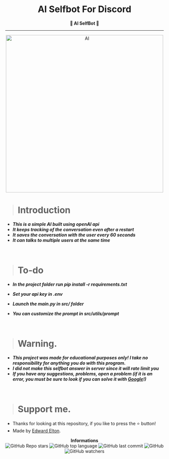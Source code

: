 <h1 align="center">AI Selfbot For Discord</h1>

<p align='center'>
    <b>🤖 AI SelfBot 🤖</b>
</p>

----

<p align="center">
    <img src="https://cdn.arstechnica.net/wp-content/uploads/2023/03/discord_AI_hero_2.jpg" alt="AI" width="500px"/>
</p>

> # Introduction

* ***This is a simple AI built using openAI api***
* ***It keeps tracking of the conversation even after a restart***
* ***It saves the conversation with the user every 60 seconds***
* ***It can talks to multiple users at the same time***

<br/>

> # To-do

* ***In the project folder run pip install -r requirements.txt***
* ***Set your api key in .env***
* ***Launch the main.py in src/ folder***

* ***You can customize the prompt in src/utils/prompt***

<br/>

> # Warning.

* ***This project was made for educational purposes only! I take no responsibility for anything you do with this program.***
* ***I did not make this selfbot answer in server since it will rate limit you***
* ***If you have any suggestions, problems, open a problem (if it is an error, you must be sure to look if you can solve it with [Google](https://giybf.com)!)***  
  
<br/>

> # Support me.

* Thanks for looking at this repository, if you like to press the ⭐ button!
* Made by [Edward Elton](https://github.com/edwardelton).

<p align="center">
    <b>Informations</b><br>
    <img alt="GitHub Repo stars" src="https://img.shields.io/github/stars/edwardelton/SelfBotAI-Discord?color=0aa2fa">
    <img alt="GitHub top language" src="https://img.shields.io/github/languages/top/edwardelton/SelfBotAI-Discord?color=0aa2fa">
    <img alt="GitHub last commit" src="https://img.shields.io/github/last-commit/edwardelton/SelfBotAI-Discord?color=0aa2fa">
    <img alt="GitHub" src="https://img.shields.io/github/license/edwardelton/SelfBotAI-Discord?color=0aa2fa">
    <img alt="GitHub watchers" src="https://img.shields.io/github/watchers/edwardelton/SelfBotAI-Discord?color=0aa2fa">
</p>
